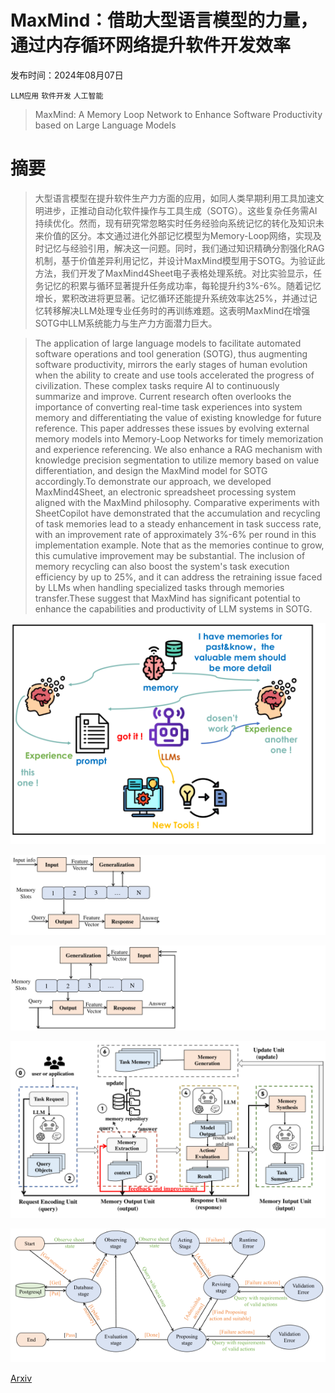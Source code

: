 # MaxMind：借助大型语言模型的力量，通过内存循环网络提升软件开发效率

发布时间：2024年08月07日

`LLM应用` `软件开发` `人工智能`

> MaxMind: A Memory Loop Network to Enhance Software Productivity based on Large Language Models

# 摘要

> 大型语言模型在提升软件生产力方面的应用，如同人类早期利用工具加速文明进步，正推动自动化软件操作与工具生成（SOTG）。这些复杂任务需AI持续优化。然而，现有研究常忽略实时任务经验向系统记忆的转化及知识未来价值的区分。本文通过进化外部记忆模型为Memory-Loop网络，实现及时记忆与经验引用，解决这一问题。同时，我们通过知识精确分割强化RAG机制，基于价值差异利用记忆，并设计MaxMind模型用于SOTG。为验证此方法，我们开发了MaxMind4Sheet电子表格处理系统。对比实验显示，任务记忆的积累与循环显著提升任务成功率，每轮提升约3%-6%。随着记忆增长，累积改进将更显著。记忆循环还能提升系统效率达25%，并通过记忆转移解决LLM处理专业任务时的再训练难题。这表明MaxMind在增强SOTG中LLM系统能力与生产力方面潜力巨大。

> The application of large language models to facilitate automated software operations and tool generation (SOTG), thus augmenting software productivity, mirrors the early stages of human evolution when the ability to create and use tools accelerated the progress of civilization. These complex tasks require AI to continuously summarize and improve. Current research often overlooks the importance of converting real-time task experiences into system memory and differentiating the value of existing knowledge for future reference. This paper addresses these issues by evolving external memory models into Memory-Loop Networks for timely memorization and experience referencing. We also enhance a RAG mechanism with knowledge precision segmentation to utilize memory based on value differentiation, and design the MaxMind model for SOTG accordingly.To demonstrate our approach, we developed MaxMind4Sheet, an electronic spreadsheet processing system aligned with the MaxMind philosophy. Comparative experiments with SheetCopilot have demonstrated that the accumulation and recycling of task memories lead to a steady enhancement in task success rate, with an improvement rate of approximately 3%-6% per round in this implementation example. Note that as the memories continue to grow, this cumulative improvement may be substantial. The inclusion of memory recycling can also boost the system's task execution efficiency by up to 25%, and it can address the retraining issue faced by LLMs when handling specialized tasks through memories transfer.These suggest that MaxMind has significant potential to enhance the capabilities and productivity of LLM systems in SOTG.

![MaxMind：借助大型语言模型的力量，通过内存循环网络提升软件开发效率](../../../paper_images/2408.03841/x1.png)

![MaxMind：借助大型语言模型的力量，通过内存循环网络提升软件开发效率](../../../paper_images/2408.03841/x2.png)

![MaxMind：借助大型语言模型的力量，通过内存循环网络提升软件开发效率](../../../paper_images/2408.03841/x3.png)

![MaxMind：借助大型语言模型的力量，通过内存循环网络提升软件开发效率](../../../paper_images/2408.03841/x4.png)

![MaxMind：借助大型语言模型的力量，通过内存循环网络提升软件开发效率](../../../paper_images/2408.03841/x5.png)

[Arxiv](https://arxiv.org/abs/2408.03841)